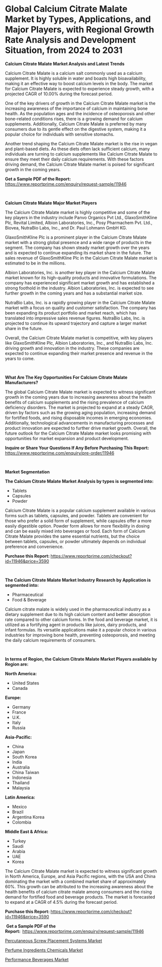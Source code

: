 <p><h1>Global Calcium Citrate Malate Market by Types, Applications, and Major Players, with Regional Growth Rate Analysis and Development Situation, from 2024 to 2031</h1></p><p><strong>Calcium Citrate Malate Market Analysis and Latest Trends</strong></p>
<p><p>Calcium Citrate Malate is a calcium salt commonly used as a calcium supplement. It is highly soluble in water and boasts high bioavailability, making it an effective way to boost calcium levels in the body. The market for Calcium Citrate Malate is expected to experience steady growth, with a projected CAGR of 10.00% during the forecast period.</p><p>One of the key drivers of growth in the Calcium Citrate Malate market is the increasing awareness of the importance of calcium in maintaining bone health. As the population ages and the incidence of osteoporosis and other bone-related conditions rises, there is a growing demand for calcium supplements. Additionally, Calcium Citrate Malate is preferred by many consumers due to its gentle effect on the digestive system, making it a popular choice for individuals with sensitive stomachs.</p><p>Another trend shaping the Calcium Citrate Malate market is the rise in vegan and plant-based diets. As these diets often lack sufficient calcium, many individuals are turning to calcium supplements like Calcium Citrate Malate to ensure they meet their daily calcium requirements. With these factors driving demand, the Calcium Citrate Malate market is poised for significant growth in the coming years.</p></p>
<p><strong>Get a Sample PDF of the Report:&nbsp;</strong> <a href="https://www.reportprime.com/enquiry/request-sample/11946">https://www.reportprime.com/enquiry/request-sample/11946</a></p>
<p>&nbsp;</p>
<p><strong>Calcium Citrate Malate Major Market Players</strong></p>
<p><p>The Calcium Citrate Malate market is highly competitive and some of the key players in the industry include Panvo Organics Pvt Ltd., GlaxoSmithKline Plc, Revital Limited, Albion Laboratories, Inc., Posy Pharmachem Pvt. Ltd., Biovea, NutraBio Labs, Inc., and Dr. Paul Lohmann GmbH KG.</p><p>GlaxoSmithKline Plc is a prominent player in the Calcium Citrate Malate market with a strong global presence and a wide range of products in the segment. The company has shown steady market growth over the years and is expected to continue expanding its market share in the future. The sales revenue of GlaxoSmithKline Plc in the Calcium Citrate Malate market is estimated to be in the millions.</p><p>Albion Laboratories, Inc. is another key player in the Calcium Citrate Malate market known for its high-quality products and innovative formulations. The company has experienced significant market growth and has established a strong foothold in the industry. Albion Laboratories, Inc. is expected to see further growth in the coming years and has a substantial market size.</p><p>NutraBio Labs, Inc. is a rapidly growing player in the Calcium Citrate Malate market with a focus on quality and customer satisfaction. The company has been expanding its product portfolio and market reach, which has translated into impressive sales revenue figures. NutraBio Labs, Inc. is projected to continue its upward trajectory and capture a larger market share in the future.</p><p>Overall, the Calcium Citrate Malate market is competitive, with key players like GlaxoSmithKline Plc, Albion Laboratories, Inc., and NutraBio Labs, Inc. driving growth and innovation in the industry. These companies are expected to continue expanding their market presence and revenue in the years to come.</p></p>
<p>&nbsp;</p>
<p><strong>What Are The Key Opportunities For Calcium Citrate Malate Manufacturers?</strong></p>
<p><p>The global Calcium Citrate Malate market is expected to witness significant growth in the coming years due to increasing awareness about the health benefits of calcium supplements and the rising prevalence of calcium deficiency disorders. The market is projected to expand at a steady CAGR, driven by factors such as the growing aging population, increasing demand for fortified foods, and rising disposable incomes in emerging economies. Additionally, technological advancements in manufacturing processes and product innovation are expected to further drive market growth. Overall, the future outlook for the Calcium Citrate Malate market looks promising with opportunities for market expansion and product development.</p></p>
<p><strong>Inquire or Share Your Questions If Any Before Purchasing This Report:</strong> <a href="https://www.reportprime.com/enquiry/pre-order/11946">https://www.reportprime.com/enquiry/pre-order/11946</a></p>
<p>&nbsp;</p>
<p><strong>Market Segmentation</strong></p>
<p><strong>The Calcium Citrate Malate Market Analysis by types is segmented into:</strong></p>
<p><ul><li>Tablets</li><li>Capsules</li><li>Powder</li></ul></p>
<p><p>Calcium Citrate Malate is a popular calcium supplement available in various forms such as tablets, capsules, and powder. Tablets are convenient for those who prefer a solid form of supplement, while capsules offer a more easily digestible option. Powder form allows for more flexibility in dosing and can be easily mixed into beverages or food. Each form of Calcium Citrate Malate provides the same essential nutrients, but the choice between tablets, capsules, or powder ultimately depends on individual preference and convenience.</p></p>
<p><strong>Purchase this Report:&nbsp;</strong><a href="https://www.reportprime.com/checkout?id=11946&price=3590">https://www.reportprime.com/checkout?id=11946&price=3590</a></p>
<p>&nbsp;</p>
<p><strong>The Calcium Citrate Malate Market Industry Research by Application is segmented into:</strong></p>
<p><ul><li>Pharmaceutical</li><li>Food & Beverage</li></ul></p>
<p><p>Calcium citrate malate is widely used in the pharmaceutical industry as a dietary supplement due to its high calcium content and better absorption rate compared to other calcium forms. In the food and beverage market, it is utilized as a fortifying agent in products like juices, dairy products, and infant formulas. Its versatile applications make it a popular choice in various industries for improving bone health, preventing osteoporosis, and meeting the daily calcium requirements of consumers.</p></p>
<p>&nbsp;</p>
<p><strong>In terms of Region, the Calcium Citrate Malate Market Players available by Region are:</strong></p>
<p>
    <p> <strong> North America: </strong>
        <ul>
            <li>United States</li>
            <li>Canada</li>
        </ul>
        </p> 
    <p> <strong> Europe: </strong>
        <ul>
            <li>Germany</li>
            <li>France</li>
            <li>U.K.</li>
            <li>Italy</li>
            <li>Russia</li>
        </ul>
        </p> 
    <p> <strong> Asia-Pacific: </strong>
        <ul>
            <li>China</li>
            <li>Japan</li>
            <li>South Korea</li>
            <li>India</li>
            <li>Australia</li>
            <li>China Taiwan</li>
            <li>Indonesia</li>
            <li>Thailand</li>
            <li>Malaysia</li>
        </ul>
        </p> 
    <p> <strong> Latin America: </strong>
        <ul>
            <li>Mexico</li>
            <li>Brazil</li>
            <li>Argentina Korea</li>
            <li>Colombia</li>
        </ul>
        </p> 
    <p> <strong> Middle East & Africa: </strong>
        <ul>
            <li>Turkey</li>
            <li>Saudi</li>
            <li>Arabia</li>
            <li>UAE</li>
            <li>Korea</li>
        </ul>
    </p>
    </p>
<p><p>The Calcium Citrate Malate market is expected to witness significant growth in North America, Europe, and Asia Pacific regions, with the USA and China dominating the market with a combined market share of approximately 60%. This growth can be attributed to the increasing awareness about the health benefits of calcium citrate malate among consumers and the rising demand for fortified food and beverage products. The market is forecasted to expand at a CAGR of 4.5% during the forecast period.</p></p>
<p><strong>Purchase this Report: </strong><a href="https://www.reportprime.com/checkout?id=11946&price=3590">https://www.reportprime.com/checkout?id=11946&price=3590</a></p>
<p>&nbsp;<strong>Get a Sample PDF of the Report:&nbsp;&nbsp;</strong><a href="https://www.reportprime.com/enquiry/request-sample/11946">https://www.reportprime.com/enquiry/request-sample/11946</a></p>
<p><strong></strong></p>
<p><p><a href="https://view.publitas.com/reportprime-1/percutaneous-screw-placement-systems-market-size-focuses-on-market-dynamics-in-depth-analysis-and-future-projections-of-its-market-forecasted-for-period-from-2023-to-2030/">Percutaneous Screw Placement Systems Market</a></p><p><a href="https://view.publitas.com/reportprime-1/perfume-ingredients-chemicals-market-size-growth-outlook-from-2023-to-2030-projecting-at-markets-trends-analysis-by-application-regional-outlook-and-revenue/">Perfume Ingredients Chemicals Market</a></p><p><a href="https://view.publitas.com/reportprime-1/decoding-the-performance-beverages-market-a-deep-dive-into-the-latest-market-trends-market-segmentation-and-competitive-analysis/">Performance Beverages Market</a></p></p>